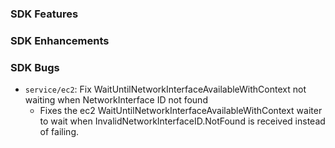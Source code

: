 ### SDK Features

### SDK Enhancements

### SDK Bugs

* `service/ec2`: Fix WaitUntilNetworkInterfaceAvailableWithContext not waiting when NetworkInterface ID not found
    * Fixes the ec2 WaitUntilNetworkInterfaceAvailableWithContext waiter to wait when InvalidNetworkInterfaceID.NotFound is received instead of failing.
